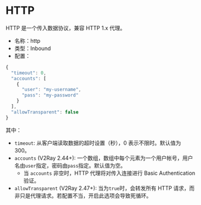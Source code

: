 # HTTP

HTTP 是一个传入数据协议，兼容 HTTP 1.x 代理。

* 名称：http
* 类型：Inbound
* 配置：

```javascript
{
  "timeout": 0,
  "accounts": [
    {
      "user": "my-username",
      "pass": "my-password"
    }
  ],
  "allowTransparent": false
}
```

其中：

* `timeout`: 从客户端读取数据的超时设置（秒），0 表示不限时。默认值为 300。
* `accounts` (V2Ray 2.44+): 一个数组，数组中每个元素为一个用户帐号，用户名由`user`指定，密码由`pass`指定。默认值为空。
  * 当 `accounts` 非空时，HTTP 代理将对传入连接进行 Basic Authentication 验证。
* `allowTransparent` (V2Ray 2.47+): 当为`true`时，会转发所有 HTTP 请求，而非只是代理请求。若配置不当，开启此选项会导致死循环。
